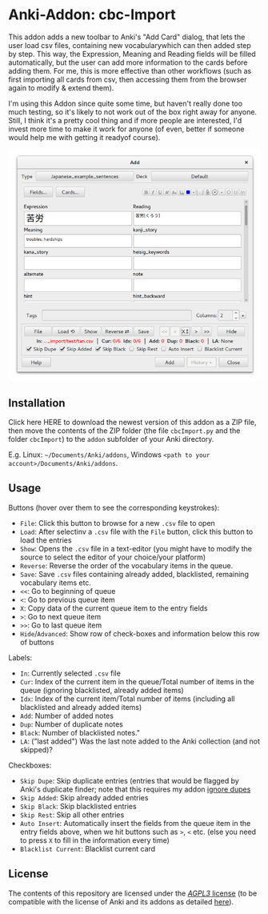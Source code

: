 # Anki-Addon: cbc-Import

This addon adds a new toolbar to Anki's "Add Card" dialog, that lets the user load csv files, containing new vocabularywhich can then added step by step. This way, the Expression, Meaning and Reading fields will be filled automatically, but the user can add more information to the cards before adding them. For me, this is more effective than other workflows (such as first importing all cards from csv, then accessing them from the browser again to modify & extend them).

I'm using this Addon since quite some time, but haven't really done too much testing, so it's likely to not work out of the box right away for anyone. Still, I think it's a pretty cool thing and if more people are interested, I'd invest more time to make it work for anyone (of even, better if someone would help me with getting it readyof course).

![screenshot](https://github.com/klieret/readme-files/blob/master/anki-cbc-import/Selection_004.png)

## Installation

Click here HERE to download the newest version of this addon as a ZIP file, then move the contents of the ZIP folder (the file ```cbcImport.py``` and the folder ```cbcImport```) to the ```addon``` subfolder of your Anki directory. 

E.g. Linux: ```~/Documents/Anki/addons```, Windows ```<path to your account>/Documents/Anki/addons```.

## Usage

Buttons (hover over them to see the corresponding keystrokes):
* ```File```: Click this button to browse for a new ```.csv``` file to open
* ```Load```: After selectinv a ```.csv``` file with the ```File``` button, click this button to load the entries
* ```Show```: Opens the ```.csv``` file in a text-editor (you might have to modify the source to select the editor of your choice/your platform)
* ```Reverse```: Reverse the order of the vocabulary items in the queue.
* ```Save```: Save ```.csv``` files containing already added, blacklisted, remaining vocabulary items etc.
* ```<<```: Go to beginning of queue
* ```<```: Go to previous queue item
* ```X```: Copy data of the current queue item to the entry fields
* ```>```: Go to next queue item
* ```>>```: Go to last queue item
* ```Hide```/```Advanced```: Show row of check-boxes and information below this row of buttons

Labels:
* ```In```: Currently selected ```.csv``` file
* ```Cur```: Index of the current item in the queue/Total number of items in the queue (ignoring blacklisted, already added items)
* ```Idx```: Index of the current item/Total number of items (including all blacklisted and already added items)
* ```Add```: Number of added notes
* ```Dup```: Number of duplicate notes
* ```Black```: Number of blacklisted notes."
* ```LA```: ("last added") Was the last note added to the Anki collection (and not skipped)?
 
Checkboxes:

* ```Skip Dupe```: Skip duplicate entries (entries that would be flagged by Anki's duplicate finder; note that this requires my addon [ignore dupes](https://github.com/klieret/anki-ignore-dupes)
* ```Skip Added```: Skip already added entries
* ```Skip Black```: Skip blacklisted entries
* ```Skip Rest```: Skip all other entries
* ```Auto Insert```: Automatically insert the fields from the queue item in the entry fields above, when we hit buttons such as ```>```, ```<``` etc. (else you need to press ```X``` to fill in the information every time)
* ```Blacklist Current```: Blacklist current card

## License

The contents of this repository are licensed under the [*AGPL3* license](https://choosealicense.com/licenses/agpl-3.0/) (to be compatible with the license of Anki and its addons as detailed [here](https://ankiweb.net/account/terms)).

